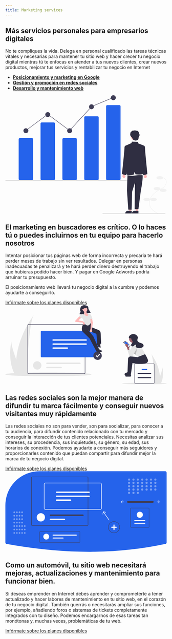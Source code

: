 ```yaml
---
title: Marketing services
---
```


<section class="px-8 pt-20 pb-24 mb-24 bg-gray-200 services">
  <h2 class="mb-12 text-center">Más servicios personales para empresarios digitales</h2>
  <p class="mb-16 text-2xl leading-relaxed text-center">
    No te compliques la vida. Delega en personal cualificado las tareas técnicas vitales y
    necesarias para mantener tu sitio web y hacer crecer tu negocio digital mientras tú te enfocas
    en atender a tus nuevos clientes, crear nuevos productos, mejorar tus servicios y rentabilizar
    tu negocio en Internet
  </p>
  <ul
    id="tabs"
    class="flex flex-col justify-between gap-4 mb-4 text-center text-white uppercase md:flex-row md:gap-8 md:mb-8"
    style="scroll-margin-top: 100px;"
  >
    <li class="flex-wrap md:w-1/3">
      <a
        bind:this={tab}
        href="#tabs"
        id="seotab"
        class="block p-4 bg-gray-500 rounded active tab hover:bg-blue-400"
      >
        <strong>Posicionamiento y marketing en Google</strong>
      </a>
    </li>
    <li class="flex-wrap md:w-1/3">
      <a
        bind:this={tab}
        href="#tabs"
        id="socialtab"
        class="block p-4 bg-gray-500 rounded tab hover:bg-blue-400"
      >
        <strong>Gestión y promoción en redes sociales</strong>
      </a>
    </li>
    <li class="flex-wrap md:w-1/3">
      <a
        bind:this={tab}
        href="#tabs"
        id="designtab"
        class="block p-4 bg-gray-500 rounded tab hover:bg-blue-400"
      >
        <strong>Desarrollo y mantenimiento web</strong>
      </a>
    </li>
  </ul>
  <div
    id="seotabcontent"
    class="flex flex-col items-end gap-8 p-12 bg-white rounded shadow-sm lg:flex-row"
  >
    <div class="w-full lg:w-1/3">
      <svg
        data-name="Layer 1"
        xmlns="http://www.w3.org/2000/svg"
        width="100%"
        height="100%"
        viewbox="0 0 835.21315 613.09812"
      >
        <path
          d="M970.80027,754.8404l.95118-1.75879c-12.75342-6.89746-28.62574-15.481-36.916-29.56738-8.17236-13.88623-8.35571-32.74268-.47852-49.21094,6.70362-14.01562,19.01783-26.57226,35.61109-36.313,3.273-1.92138,6.70874-3.74219,10.03149-5.50342,8.0315-4.25634,16.33643-8.6582,23.18433-14.90283,9.43164-8.60107,16.56787-23.03467,11.249-35.89111a23.85569,23.85569,0,0,0-20.67749-14.46729l-.11279,1.99707a21.86061,21.86061,0,0,1,18.94775,13.24805c4.94263,11.94727-1.83862,25.50488-10.75415,33.63574-6.66064,6.07373-14.8518,10.415-22.77319,14.61328-3.34155,1.771-6.79712,3.60254-10.10767,5.5459-16.93847,9.94336-29.52636,22.79785-36.40258,37.17432-8.1604,17.06055-7.94629,36.63672.55908,51.08887C941.68455,739.09479,957.82835,747.82575,970.80027,754.8404Z"
          transform="translate(-181.36642 -141.74228)"
          fill="#f1f1f1"
        />
        <ellipse cx="799.71315" cy="427.52453" rx="17.5" ry="8.5" fill="#f1f1f1" />
        <ellipse cx="785.71315" cy="483.52453" rx="17.5" ry="8.5" fill="#f1f1f1" />
        <ellipse cx="817.71315" cy="492.52453" rx="17.5" ry="8.5" fill="#f1f1f1" />
        <ellipse cx="767.71315" cy="539.52453" rx="17.5" ry="8.5" fill="#f1f1f1" />
        <ellipse cx="732.71315" cy="539.52453" rx="17.5" ry="8.5" fill="#f1f1f1" />
        <path
          d="M318.65258,581.22591H256.55783a6.34945,6.34945,0,0,1-6.34238-6.34186V370.28612a6.34945,6.34945,0,0,1,6.34238-6.34186h62.09475a6.34945,6.34945,0,0,1,6.34238,6.34186V574.88405A6.34945,6.34945,0,0,1,318.65258,581.22591Z"
          transform="translate(-181.36642 -141.74228)"
          fill="#2563eb"
        />
        <path
          d="M431.89013,581.22591H369.79538a6.34945,6.34945,0,0,1-6.34238-6.34186V289.09694a6.34946,6.34946,0,0,1,6.34238-6.34187h62.09475a6.34946,6.34946,0,0,1,6.34238,6.34187V574.88405A6.34945,6.34945,0,0,1,431.89013,581.22591Z"
          transform="translate(-181.36642 -141.74228)"
          fill="#2563eb"
        />
        <path
          d="M545.12768,581.22591H483.03293a6.34945,6.34945,0,0,1-6.34238-6.34186V370.28612a6.34945,6.34945,0,0,1,6.34238-6.34186h62.09475a6.34945,6.34945,0,0,1,6.34238,6.34186V574.88405A6.34945,6.34945,0,0,1,545.12768,581.22591Z"
          transform="translate(-181.36642 -141.74228)"
          fill="#2563eb"
        />
        <path
          d="M658.36523,581.22591H596.27048a6.21067,6.21067,0,0,1-6.34238-6.05456V256.76127a6.21067,6.21067,0,0,1,6.34238-6.05456h62.09475a6.21067,6.21067,0,0,1,6.34238,6.05456V575.17135A6.21067,6.21067,0,0,1,658.36523,581.22591Z"
          transform="translate(-181.36642 -141.74228)"
          fill="#2563eb"
        />
        <path
          d="M771.60278,581.22591H709.508a6.34945,6.34945,0,0,1-6.34238-6.34186V199.36152a6.34945,6.34945,0,0,1,6.34238-6.34186h62.09475a6.34945,6.34945,0,0,1,6.34238,6.34186V574.88405A6.34945,6.34945,0,0,1,771.60278,581.22591Z"
          transform="translate(-181.36642 -141.74228)"
          fill="#2563eb"
        />
        <circle cx="106.23879" cy="183.74395" r="12.81935" fill="#3f3d56" />
        <circle cx="219.47634" cy="100.4182" r="12.81935" fill="#3f3d56" />
        <circle cx="332.71388" cy="183.74395" r="12.81935" fill="#3f3d56" />
        <circle cx="445.95143" cy="59.82361" r="12.81935" fill="#3f3d56" />
        <circle cx="559.18898" cy="12.81935" r="12.81935" fill="#3f3d56" />
        <path
          d="M844.36642,583.60675h-662a1,1,0,1,1,0-2h662a1,1,0,0,1,0,2Z"
          transform="translate(-181.36642 -141.74228)"
          fill="#cbcbcb"
        />
        <path
          d="M1009.36642,754.60675h-324a1,1,0,0,1,0-2h324a1,1,0,0,1,0,2Z"
          transform="translate(-181.36642 -141.74228)"
          fill="#cbcbcb"
        />
        <path
          d="M801.30167,567.35289a7.92988,7.92988,0,0,0-1.03443-12.11551l3.9317-17.68959-10.16717-5.01117-5.20146,25.05911a7.9729,7.9729,0,0,0,12.47136,9.75716Z"
          transform="translate(-181.36642 -141.74228)"
          fill="#ffb7b7"
        />
        <path
          d="M912.48519,567.74064a7.93,7.93,0,0,0-1.9687-11.99917l2.55126-17.94076-10.52441-4.20951-3.247,25.38643a7.9729,7.9729,0,0,0,13.18889,8.763Z"
          transform="translate(-181.36642 -141.74228)"
          fill="#ffb7b7"
        />
        <polygon
          points="651.862 602.078 641.494 602.077 636.562 562.087 651.864 562.088 651.862 602.078"
          fill="#ffb7b7"
        />
        <path
          d="M835.87266,753.87018l-33.43043-.00124v-.42284a13.01275,13.01275,0,0,1,13.01205-13.01185h.00083l20.41817.00083Z"
          transform="translate(-181.36642 -141.74228)"
          fill="#2f2e41"
        />
        <polygon
          points="686.535 602.078 676.167 602.077 671.235 562.087 686.537 562.088 686.535 602.078"
          fill="#ffb7b7"
        />
        <path
          d="M870.54559,753.87018l-33.43043-.00124v-.42284a13.01275,13.01275,0,0,1,13.01206-13.01185h.00082l20.41817.00083Z"
          transform="translate(-181.36642 -141.74228)"
          fill="#2f2e41"
        />
        <path
          d="M888.77664,407.37241l11.17961-4.03435s4.74517,1.00766,4.74517,13.876,12.602,132.88228,12.602,132.88228l-22.0543,5.80691L882.78362,442.04Z"
          transform="translate(-181.36642 -141.74228)"
          fill="#2f2e41"
        />
        <path
          d="M814.07035,407.37241l-11.17961-4.03435s-4.74517,1.00766-4.74517,13.876-12.602,132.88228-12.602,132.88228l22.0543,5.80691L820.06336,442.04Z"
          transform="translate(-181.36642 -141.74228)"
          fill="#2f2e41"
        />
        <path
          d="M814.21351,544.24938,811.15773,634.401l6.76561,99.72381,17.43221.40286,2.537-93.02495,14.37658-46.51247-1.45041,137.09227,19.7391-.23579,12.22576-94.31836s16.14452-78.05673,7.19162-93.279l-41.232-13.71128Z"
          transform="translate(-181.36642 -141.74228)"
          fill="#2f2e41"
        />
        <path
          d="M814.54979,533.38618l-.995,21.68687s13.91139,6.92282,38.36383,2.70576,40.70648-1.437,40.70648-1.437l-1.87746-27.64561Z"
          transform="translate(-181.36642 -141.74228)"
          fill="#e5e5e5"
        />
        <path
          d="M802.446,403.65842l32.15376-14.08962,1.91777-7.37953,31.27959.90612,1.35159,7.53885,30.80754,12.70382L886.383,450.53524l1.392,33.20185,16.92637,60.51229s-14.27695,12.12481-48.57686,6.90809L850.2061,539.2319l-3.6203,12.61164s-30.07706,11.06444-38.413-3.33894L814.21351,444.459Z"
          transform="translate(-181.36642 -141.74228)"
          fill="#2f2e41"
        />
        <circle cx="670.50655" cy="212.74354" r="20.7708" fill="#ffb7b7" />
        <path
          d="M876.55254,346.43738a12.64979,12.64979,0,0,0-2.09872-4.68984,25.33974,25.33974,0,0,0-3.7828-10.91331,11.45012,11.45012,0,0,0-3.389-3.91163,10.00418,10.00418,0,0,0-5.33191-1.32935c-.3385-.00566-.94747.097-1.49558.122-.35063-.10857-.70467-.20551-1.05953-.29664-.20719-.46075-.61769-1.80357-.73213-1.71263l-1.54725,1.22935c-.65413-.11363-1.31172-.20218-1.97169-.27238q-.36048-1.02808-.72092-2.05619a14.08889,14.08889,0,0,0-1.02221,1.92119q-.98538-.04829-1.97211-.03384l-1.315-1.26323a1.85457,1.85457,0,0,1-1.45073,1.421c-.6051.06207-1.20777.14318-1.80843.23981-.04888-.00031-.09848,0-.14644-.00122-3.23851-.08075-6.72317-.226-9.43127,1.55195a9.29343,9.29343,0,0,0-3.00216,3.4075c-.33153.22536-.6642.44906-.98634.688a10.78,10.78,0,0,0-2.77778,2.75391,11.6768,11.6768,0,0,0-1.22914,2.97838,28.55117,28.55117,0,0,0-1.415,9.75368,14.476,14.476,0,0,0,3.55848,9.03419c1.389,1.4923,3.15453,2.59429,4.54533,4.08484,2.86373,3.0691,3.40054,7.34954,5.84994,10.597,2.59077,3.43475,7.31929,5.695,11.472,6.34282a19.16307,19.16307,0,0,0,14.27546-3.56031,8.83167,8.83167,0,0,0,2.43056-2.54833c1.44134-2.49306.83046-5.62653,1.36556-8.45609C872.36687,356.21425,877.42847,351.76348,876.55254,346.43738Z"
          transform="translate(-181.36642 -141.74228)"
          fill="#2f2e41"
        />
        <polygon
          points="105.555 184.546 104.361 182.942 219.477 97.239 332.348 181.429 446.764 57.205 446.969 57.121 558.009 11.292 558.772 13.141 447.936 58.885 332.597 184.11 219.476 99.733 105.555 184.546"
          fill="#3f3d56"
        />
      </svg>
    </div>
    <div class="lg:w-2/3">
      <h2 class="mb-8 text-3xl font-medium leading-10 normal-case ">
        El marketing en buscadores es crítico. O lo haces tú o puedes incluirnos en tu equipo para
        hacerlo nosotros
      </h2>
      <p class="mb-4">
        Intentar posicionar tus páginas web de forma incorrecta y precaria te hará perder meses de
        trabajo sin ver resultados. Delegar en personas inadecuadas te penalizará y te hará perder
        dinero destruyendo el trabajo que hubieras podido hacer bien. Y pagar en Google Adwords
        podría arruinar tu presupuesto.
      </p>
      <p class="mb-8">
        El posicionamiento web llevará tu negocio digital a la cumbre y podemos ayudarte a
        conseguirlo.
      </p>
      <a
        href="./"
        class="inline-block px-4 py-2 text-center text-blue-700 uppercase border-2 border-blue-700 rounded "
        >Infórmate sobre los planes disponibles
      </a>
    </div>
  </div>
  <div
    id="socialtabcontent"
    class="flex flex-col items-end hidden gap-8 p-12 bg-white rounded shadow-sm lg:flex-row"
  >
    <div class="w-full lg:w-1/3">
      <svg
        id="ad1db818-b740-459f-8c8c-b7c337b4c82d"
        data-name="Layer 1"
        xmlns="http://www.w3.org/2000/svg"
        width="100%"
        height="100%"
        viewbox="0 0 1082 530.8387"
      >
        <path
          d="M1140.86617,710.31293c7.50721,6.80881-305.26226,6.80885-297.73235-.00162C835.62666,703.50413,1148.39614,703.50409,1140.86617,710.31293Z"
          transform="translate(-59 -184.58065)"
          fill="#e6e6e6"
        />
        <path
          d="M1037.05067,511.58068c16.55328,23.39944,20.92584,156.57529,21.90034,199.264.02493.962.04994,1.874.06245,2.736h41.90163c.51225-.912.987-1.81151,1.43673-2.736,24.83617-49.02268,11.05631-107.80242,10.33176-110.77577,1.88639,9.34477-6.6463,36.42968-16.291,62.66506C1090.50844,582.06639,1040.19894,515.65343,1037.05067,511.58068Z"
          transform="translate(-59 -184.58065)"
          fill="#e6e6e6"
        />
        <path
          d="M250,251.27659c-32.80369,46.37075-41.46882,310.28582-43.4,394.88216-.04942,1.90637-.099,3.71362-.12376,5.4219H123.43966c-1.01514-1.80725-1.95594-3.58987-2.84717-5.4219C71.37456,549.01033,98.68216,432.52632,100.118,426.634c-3.73826,18.51856,13.171,72.19281,32.28388,124.18356C144.06255,390.95837,243.76106,259.34756,250,251.27659Z"
          transform="translate(-59 -184.58065)"
          fill="#e6e6e6"
        />
        <path
          d="M635.74088,648.84923c14.53577,16.76779-591.0615,16.76789-576.48176-.004C44.72344,632.08143,650.32071,632.08133,635.74088,648.84923Z"
          transform="translate(-59 -184.58065)"
          fill="#e6e6e6"
        />
        <path
          id="e84b1720-bcff-4cbb-a054-3015ec64150f"
          data-name="Path 40"
          d="M948.46705,639.45619c-2.32767.00009-2.37492,7.24922.00022,7.249l86.95417,0c1.01864.03284,1.85794-1.56323,1.87468-3.565.01911-2.04328-.83516-3.721-1.87468-3.684Z"
          transform="translate(-59 -184.58065)"
          fill="#3f3d56"
        />
        <path
          id="e860648b-2b37-4627-9c5b-8f6e964a3c31"
          data-name="Path 40"
          d="M975.92416,612.45619c-3.02149.00009-3.03793,7.24922.00023,7.249l32.01059,0c1.311.03284,2.39117-1.56323,2.41272-3.565.02461-2.04328-1.07488-3.721-2.41272-3.684Z"
          transform="translate(-59 -184.58065)"
          fill="#2563eb"
        />
        <path
          id="a755faaa-e7b4-4234-ae1c-f54238f9c9ba"
          data-name="Path 40"
          d="M948.46705,667.45619c-2.32767.00009-2.37492,7.24922.00022,7.249l86.95417,0c1.01864.03284,1.85794-1.56323,1.87468-3.565.01911-2.04328-.83516-3.721-1.87468-3.684Z"
          transform="translate(-59 -184.58065)"
          fill="#3f3d56"
        />
        <path
          d="M1054,576.58065H930a5.00181,5.00181,0,0,0-5,5v124a5.00181,5.00181,0,0,0,5,5h124a5.00181,5.00181,0,0,0,5-5v-124A5.00181,5.00181,0,0,0,1054,576.58065Zm3,129a3.00883,3.00883,0,0,1-3,3H930a3.00883,3.00883,0,0,1-3-3v-124a3.00879,3.00879,0,0,1,3-3h124a3.00879,3.00879,0,0,1,3,3Z"
          transform="translate(-59 -184.58065)"
          fill="#3f3d56"
        />
        <path
          d="M882.752,478.153l10.05959-5.02979-8.383-22.63408-2.20928-11.41462a8.6307,8.6307,0,0,0-14.09023-4.91289h0a8.6307,8.6307,0,0,0-1.12266,11.94447l8.2009,10.25112Z"
          transform="translate(-59 -184.58065)"
          fill="#a0616a"
        />
        <path
          d="M879.39551,475.638l1.85526,5.80724,8.32625,26.08727a13.95,13.95,0,0,0,25.25769,2.9338l26.9923-46.2618a14.54466,14.54466,0,0,0,1.10113-2.26256,14.24352,14.24352,0,0,0-26.09487-11.35049l-16.47895,35.10736-7.54186-16.76555Z"
          transform="translate(-59 -184.58065)"
          fill="#e6e6e6"
        />
        <path
          d="M883.28109,644.1506l18.44258,1.6766,10.05964-72.932c33.15961,5.57858,64.4427,7.36569,91.50122.61725a17.08248,17.08248,0,0,0,12.14269-21.9392c-3.23838-9.66509-8.94382-20.0223-15.62256-30.65259l-44.42985,15.92768-1.6766,6.70639-47.39-5.99874a17.3938,17.3938,0,0,0-19.56526,16.5876Z"
          transform="translate(-59 -184.58065)"
          fill="#2f2e41"
        />
        <path
          d="M863.19637,658.28238h0a6.596,6.596,0,0,1,2.9516-6.46887l18.93145-9.29054,14.2732,1.80181,3.37094,12.08451a6.43113,6.43113,0,0,1-5.626,7.44135l-26.63369.05821A6.596,6.596,0,0,1,863.19637,658.28238Z"
          transform="translate(-59 -184.58065)"
          fill="#2f2e41"
        />
        <path
          d="M878.62231,634.82566l18.44258,1.6766,10.05964-72.932c33.15962,5.57858,64.44271,7.36568,91.50122.61725a17.08249,17.08249,0,0,0,12.1427-21.9392c-3.23839-9.66509-8.94383-20.0223-15.62257-30.6526L950.716,527.52339l-1.6766,6.70639L901.64938,528.231a17.3938,17.3938,0,0,0-19.56526,16.5876Z"
          transform="translate(-59 -184.58065)"
          fill="#2f2e41"
        />
        <path
          d="M858.5376,648.95745h0a6.596,6.596,0,0,1,2.9516-6.46888l18.93145-9.29053,14.27319,1.80181,3.37094,12.08451a6.43111,6.43111,0,0,1-5.626,7.44134l-26.63369.05822A6.596,6.596,0,0,1,858.5376,648.95745Z"
          transform="translate(-59 -184.58065)"
          fill="#2f2e41"
        />
        <circle cx="853.15428" cy="228.09577" r="22.63407" fill="#a0616a" />
        <polygon
          points="853.993 274.202 879.98 270.849 869.92 239.832 844.771 239.832 853.993 274.202"
          fill="#a0616a"
        />
        <path
          d="M905.92022,490.058a35.5038,35.5038,0,0,0,5.6564,10.12117,48.27589,48.27589,0,0,0,12.29322,10.72455c.81454.52789,1.65922,1.03323,2.53406,1.531l4.9927,4.25363L949.037,531.71169l48.62241-18.43986c-10.72455-23.83226-24.10381-42.67182-39.43643-57.846a27.65808,27.65808,0,0,0-29.55656-11.25249l-18.191,4.54776C904.0046,463.99333,901.59875,478.03627,905.92022,490.058Z"
          transform="translate(-59 -184.58065)"
          fill="#e6e6e6"
        />
        <path
          d="M866.31323,424.8387a1.74028,1.74028,0,0,0-2.17845-.21442c-.445.46952-15.00683,9.09814-14.09356,9.95409a1.74464,1.74464,0,0,0,.50639,1.4207l33.842,33.69536a1.747,1.747,0,0,0,1.25209.51c.68073.87008,11.77271-11.77018,12.33251-12.01227a1.755,1.755,0,0,0-.03594-2.469Z"
          transform="translate(-59 -184.58065)"
          fill="#3f3d56"
        />
        <path
          d="M853.449,434.21889l1.37716-.87806a1.31939,1.31939,0,0,0,1.88857,1.72275l8.91176-6.1268a1.32039,1.32039,0,0,0-.34672-2.3315c.35277-.11974.92307-.83637,1.30581-.38527l29.98,29.46211c1.068.51988-10.89324,10.88512-10.89971,11.29237-.89262.99512-31.64465-31.99224-32.29857-32.01494A.47838.47838,0,0,1,853.449,434.21889Z"
          transform="translate(-59 -184.58065)"
          fill="#fff"
        />
        <polygon
          points="829.051 264.596 819.854 273.267 797.978 251.655 809.08 244.428 829.051 264.596"
          fill="#2563eb"
        />
        <path
          d="M857.82833,441.569c.5229-.38274-1.81229-2.08326-1.91288-2.36319a.32629.32629,0,0,0-.45028.00011c-.52291.38274,1.81228,2.08325,1.91288,2.36319a.32629.32629,0,0,0,.45028-.00011Z"
          transform="translate(-59 -184.58065)"
          fill="#e6e6e6"
        />
        <path
          d="M861.0509,444.3415c-.28781-.10622-1.97372-2.431-2.363-1.91316-.52316.38286,1.8122,2.08345,1.91277,2.36342C860.88794,445.08694,861.34731,444.6297,861.0509,444.3415Z"
          transform="translate(-59 -184.58065)"
          fill="#e6e6e6"
        />
        <path
          d="M885.68972,456.61973c-.04072,2.78741,4.33785,2.78745,4.29676-.00019C890.02722,453.83232,885.64865,453.83228,885.68972,456.61973Z"
          transform="translate(-59 -184.58065)"
          fill="#2563eb"
        />
        <path
          d="M911.57662,500.17917a48.27589,48.27589,0,0,0,12.29322,10.72455c.81454.52789,1.65922,1.03323,2.53406,1.531l4.9927,4.25363c9.91-13.02481,9.35193-52.59694,9.35193-52.59694l-15.08372,1.50837Z"
          transform="translate(-59 -184.58065)"
          opacity="0.2"
        />
        <path
          d="M881.97551,489.79993l10.05959-5.02979-8.383-22.63408-2.20928-11.41462a8.6307,8.6307,0,0,0-14.09023-4.91289h0a8.6307,8.6307,0,0,0-1.12266,11.94447l8.2009,10.25112Z"
          transform="translate(-59 -184.58065)"
          fill="#a0616a"
        />
        <path
          d="M892.0351,480.57864,878.62231,487.285,888.80122,519.179a13.95274,13.95274,0,0,0,10.06046,9.33111h0a13.95273,13.95273,0,0,0,15.1961-6.39468l26.99149-46.26468a14.24252,14.24252,0,0,0-4.59237-19.36007h0a14.24252,14.24252,0,0,0-20.40242,5.74971l-16.47469,35.10429Z"
          transform="translate(-59 -184.58065)"
          fill="#e6e6e6"
        />
        <path
          d="M903.63489,403.86046a22.19608,22.19608,0,0,1-6.16446,3.63784,8.24473,8.24473,0,0,1-6.93881-.49816,7.91344,7.91344,0,0,1-3.23847-7.381A15.90622,15.90622,0,0,1,890.5699,391.91a33.00021,33.00021,0,0,1,53.37259-.295,18.51874,18.51874,0,0,1,3.97939,9.78664c.32355,6.288-3.97912,12.15783-3.51909,18.43734.3891,5.31117,4.20121,9.86092,8.71622,12.68486s9.73265,4.25573,14.78082,5.95158,10.15313,3.78852,13.88944,7.58325,5.79711,9.68328,3.74623,14.59793c-1.68522,4.03841-5.68979,6.60677-9.70522,8.346a47.327,47.327,0,0,1-33.94436,1.27409c-4.08586-1.41649-8.54751-4.25058-8.60962-8.57456-.02695-1.87668.81767-3.63867,1.32481-5.44573s.6021-3.96237-.66994-5.34243c-1.57763-1.71158-4.49308-1.31736-6.37859.04766s-3.11132,3.43549-4.66692,5.16712c-2.95369,3.28791-7.43133,5.38831-11.80753,4.769s-8.33158-4.34724-8.51259-8.76333c-.311-7.5861,9.19327-12.33565,10.22655-19.85748.69012-5.02369-2.58059-9.61963-5.41469-13.82457s-5.47-9.47328-3.48618-14.14"
          transform="translate(-59 -184.58065)"
          fill="#2f2e41"
        />
        <path
          d="M588.23276,645.68471H214.7712a6.92408,6.92408,0,0,1-6.91594-6.91594V319.41a6.92408,6.92408,0,0,1,6.91594-6.91594H588.23276a6.92409,6.92409,0,0,1,6.916,6.91594V638.76877A6.92409,6.92409,0,0,1,588.23276,645.68471ZM214.7712,315.26043a4.1541,4.1541,0,0,0-4.14956,4.14956V638.76877a4.1541,4.1541,0,0,0,4.14956,4.14956H588.23276a4.1541,4.1541,0,0,0,4.14957-4.14956V319.41a4.1541,4.1541,0,0,0-4.14957-4.14956Z"
          transform="translate(-59 -184.58065)"
          fill="#3f3d56"
        />
        <circle cx="213.79953" cy="404.31358" r="28.17189" fill="#e6e6e6" />
        <path
          d="M337.86318,570.113a4.69532,4.69532,0,0,0,0,9.39063H559.21377a4.69531,4.69531,0,0,0,0-9.39063Z"
          transform="translate(-59 -184.58065)"
          fill="#e6e6e6"
        />
        <path
          d="M337.86318,598.28486a4.69531,4.69531,0,0,0,0,9.39063H433.111a4.69532,4.69532,0,1,0,0-9.39063Z"
          transform="translate(-59 -184.58065)"
          fill="#e6e6e6"
        />
        <path
          d="M676.96268,534.29624H303.50111a6.92409,6.92409,0,0,1-6.91594-6.916V363.48592a6.92408,6.92408,0,0,1,6.91594-6.91594H676.96268a6.92408,6.92408,0,0,1,6.91594,6.91594V527.38029A6.92409,6.92409,0,0,1,676.96268,534.29624Z"
          transform="translate(-59 -184.58065)"
          fill="#2563eb"
        />
        <path
          d="M379.5566,413.69648a4.69532,4.69532,0,0,0,0,9.39063H600.90719a4.69532,4.69532,0,0,0,0-9.39063Z"
          transform="translate(-59 -184.58065)"
          fill="#fff"
        />
        <path
          d="M379.5566,440.90275a4.69532,4.69532,0,0,0,0,9.39063H600.90719a4.69532,4.69532,0,0,0,0-9.39063Z"
          transform="translate(-59 -184.58065)"
          fill="#fff"
        />
        <path
          d="M379.5566,467.7791a4.69532,4.69532,0,0,0,0,9.39063h95.24783a4.69532,4.69532,0,1,0,0-9.39063Z"
          transform="translate(-59 -184.58065)"
          fill="#fff"
        />
        <circle cx="618.65027" cy="339.20471" r="28.17189" fill="#3f3d56" />
        <polygon
          points="616.302 351.661 607.36 340.165 612.56 336.12 616.794 341.564 631.096 326.466 635.879 330.997 616.302 351.661"
          fill="#fff"
        />
        <polygon
          points="572.159 49.65 526.381 60.126 507.039 23.647 546.183 8.365 572.159 49.65"
          fill="#2f2e41"
        />
        <path
          d="M669.1992,493.31907l17.15608-15.59017-36.99977-83.45934-32.33044-39.79632,52.822,22.863,5.49649,58.21449,26.26661,9.037-3.40457-72.68528A23.67842,23.67842,0,0,0,683.379,351.03825l-43.33615-17.40769-7.75888-32.5702-45.24224-.64746c-14.05881,24.46227-20.34076,45.99168-10.19522,61.32582l47.07511,45.91113Z"
          transform="translate(-59 -184.58065)"
          fill="#2f2e41"
        />
        <path
          d="M677.19579,482.63768s2.43837-7.28792,6.26111-5.61035,14.53,10.17537,14.53,10.17537,17.8851,2.52992,6.683,9.01123-15.58407,6.078-15.9416,5.16127-3.26353-2.95177-3.26353-2.95177l-4.226,2.70436-7.132.66926s-9.33768-15.818-6.33277-16.23732S677.3517,485.74536,677.19579,482.63768Z"
          transform="translate(-59 -184.58065)"
          fill="#2f2e41"
        />
        <path
          d="M688.47866,437.94617s7.43782-1.93345,8.118,2.18541-.59835,17.72856-.59835,17.72856,7.63928,16.36823-3.90473,10.51748-13.59712-9.74287-13.024-10.54271.69278-4.34553.69278-4.34553l-4.57227-2.06571-4.45258-5.61145s8.16017-16.45637,10.15128-14.16709S685.95949,439.77258,688.47866,437.94617Z"
          transform="translate(-59 -184.58065)"
          fill="#2f2e41"
        />
        <circle cx="533.49061" cy="29.66038" r="16.58164" fill="#ffb9b9" />
        <path
          d="M590.56448,268.881l40.2515-5.81076c-6.00867-10.8756-12.20363-20.78747-20.52938-19.67926-7.407-5.184-7.83409-13.51761-5.96076-22.88925l-20.14717,5.3857c1.77277,5.77694,1.08706,10.8496-3.63449,14.7661C587.14138,249.94048,591.4108,259.31475,590.56448,268.881Z"
          transform="translate(-59 -184.58065)"
          fill="#ffb9b9"
        />
        <path
          d="M587.52242,304.18057c14.30258,18.62212,28.97045,25.97987,44.74015-.63989l1.30011-11.87809c10.11951-12.762,7.15605-23.78965-5.18417-33.57438l-5.95207-13.99357-8.96865-1.446h0a9.13011,9.13011,0,0,1-7.54636,15.08282l-3.24269-.229a9.13011,9.13011,0,0,1-6.27381-3.14808L582.61681,238.362l-5.805,1.55177a3.27118,3.27118,0,0,0-2.41827,2.92976l-1.88222,26.65132C580.7973,278.67426,585.56429,290.408,587.52242,304.18057Z"
          transform="translate(-59 -184.58065)"
          fill="#e6e6e6"
        />
        <path
          d="M581.1198,292.83469,549.442,286.40253l21.03958-19.57675L562.474,252.34441l-34.00675,36.17037a4.836,4.836,0,0,0,3.09989,7.99932l46.05541,5.10045,1.88987,8.33467a7.08174,7.08174,0,0,0,10.72357,4.39892h0a7.08174,7.08174,0,0,0,1.24623-10.916Z"
          transform="translate(-59 -184.58065)"
          fill="#ffb9b9"
        />
        <path
          d="M630.37062,344.32437,626.166,355.2723a8.09732,8.09732,0,0,0,5.588,10.75688h0a8.09734,8.09734,0,0,0,9.96124-9.16656l-1.77944-10.83047,5.84842-43.31555-5.227-28.61373-11.92094,3.66053,3.96109,26.63551Z"
          transform="translate(-59 -184.58065)"
          fill="#ffb9b9"
        />
        <path
          d="M625.8727,280.81879l18.023-7.02921-10.0454-22.0111a14.24536,14.24536,0,0,0-12.09764-8.3048l-4.62159-.28013Z"
          transform="translate(-59 -184.58065)"
          fill="#e6e6e6"
        />
        <path
          d="M566.50369,271.838l19.216-6.50569-6.77507-23.05043a3.27117,3.27117,0,0,0-3.55238-2.32242h0a3.27117,3.27117,0,0,0-1.757.7979l-19.62986,17.41542C557.76068,264.355,561.759,264.51016,566.50369,271.838Z"
          transform="translate(-59 -184.58065)"
          fill="#e6e6e6"
        />
        <path
          d="M603.50654,187.32058s10.1409,1.9075,12.486,14.55507a23.21848,23.21848,0,0,1,.1986,6.458c-.23417,2.43453.10551,7.57652,5.39169,13.63115a132.54611,132.54611,0,0,1,9.625,12.3611h0l-10.59635,2.82088-4.73443-17.55619a89.81,89.81,0,0,0-10.49445-24.12052l-.09734-.15618s-3.51941,9.40374-12.95235,10.6929l2.90849-3.82932s-11.02717,6.37454-17.27469,8.32184a4.1048,4.1048,0,0,0-1.32458,7.13786q.06646.05228.13538.10463c4.59519,3.4902,13.96973,11.81815,10.26616,19.87433s.61537,9.525.61537,9.525l-7.96409-3.02978-3.64516-1.56094.36833,2.69513-17.79458.3728s-4.80856-.02921,3.73277-12.86474c0,0,2.061-4.81282.369-8.48965a19.53106,19.53106,0,0,1-1.97238-8.94938C561.2909,202.37394,566.74227,176.04747,603.50654,187.32058Z"
          transform="translate(-59 -184.58065)"
          fill="#2f2e41"
        />
      </svg>
    </div>
    <div class="lg:w-2/3">
      <h2 class="mb-8 text-3xl font-medium leading-10 normal-case ">
        Las redes sociales son la mejor manera de difundir tu marca fácilmente y conseguir nuevos
        visitantes muy rápidamente
      </h2>
      <p class="mb-8">
        Las redes sociales no son para vender, son para socializar, para conocer a tu audiencia,
        para difundir contenido relacionado con tu mercado y conseguir la interacción de tus
        clientes potenciales. Necesitas analizar sus intereses, su procedencia, sus inquietudes, su
        género, su edad, sus horarios de conexión. Podemos ayudarte a conseguir más seguidores y
        proporcionarles contenido que puedan compartir para difundir mejor la marca de tu negocio
        digital.
      </p>
      <a
        href="./"
        class="inline-block px-4 py-2 text-center text-blue-700 uppercase border-2 border-blue-700 rounded "
        >Infórmate sobre los planes disponibles
      </a>
    </div>
  </div>
  <div
    id="designtabcontent"
    class="flex flex-col items-end hidden gap-8 p-12 bg-white rounded shadow-sm lg:flex-row"
  >
    <div class="w-full lg:w-1/3">
      <svg
        id="aab721b6-4aa1-4d02-a3e3-167256aa258c"
        data-name="Layer 1"
        xmlns="http://www.w3.org/2000/svg"
        width="100%"
        height="100%"
        viewbox="0 0 980 489.48047"
      >
        <path
          d="M317.06006,205.25977a205.979,205.979,0,0,0-77.68457,15.06689c-.99365.40723-1.99121.81641-2.98828,1.23486A206.78061,206.78061,0,0,0,110,412.31982v225.94a9.01016,9.01016,0,0,0,9,9l.17871.01562c173.4668,31.50195,342.106,47.46484,501.37207,47.46484q3.58155,0,7.15625-.01074c156.55469-.47656,308.99414-16.43945,453.083-47.44726l.21-.02246a9.00984,9.00984,0,0,0,9-9v-424a9.01015,9.01015,0,0,0-9-9Z"
          transform="translate(-110 -205.25977)"
          fill="#2563eb"
        />
        <path
          id="f4300551-56ef-4356-8f30-d0080b223343"
          data-name="Path 40"
          d="M855.79948,385.45241a5.94683,5.94683,0,0,0,0,11.89205H1004.8852a5.94683,5.94683,0,1,0,.19525-11.89205q-.09762-.00165-.19525,0Z"
          transform="translate(-110 -205.25977)"
          fill="#3f3d56"
        />
        <path
          d="M1038.69419,383.79676a1.17,1.17,0,0,0,0,1.65472l5.02282,5.02288H1031.3312a1.17005,1.17005,0,1,0,0,2.34011H1043.717l-5.02282,5.02287a1.17005,1.17005,0,1,0,1.65468,1.65473l7.02029-7.02029a1.17011,1.17011,0,0,0,0-1.65473l-7.02029-7.02029A1.17,1.17,0,0,0,1038.69419,383.79676Z"
          transform="translate(-110 -205.25977)"
          fill="#fff"
        />
        <path
          d="M821.92744,383.79676a1.17,1.17,0,0,1,0,1.65472l-5.02282,5.02288h12.38581a1.17006,1.17006,0,1,1,0,2.34011H816.90462l5.02282,5.02287a1.17,1.17,0,0,1-1.65467,1.65473l-7.0203-7.02029a1.17011,1.17011,0,0,1,0-1.65473l7.0203-7.02029A1.17,1.17,0,0,1,821.92744,383.79676Z"
          transform="translate(-110 -205.25977)"
          fill="#fff"
        />
        <g opacity="0.4">
          <circle cx="751.81992" cy="50.3899" r="6.3899" fill="#fff" />
          <circle cx="778.44451" cy="50.3899" r="6.3899" fill="#fff" />
          <circle cx="805.06909" cy="50.3899" r="6.3899" fill="#fff" />
          <circle cx="831.69368" cy="50.3899" r="6.3899" fill="#fff" />
          <circle cx="858.31826" cy="50.3899" r="6.3899" fill="#fff" />
          <circle cx="884.94285" cy="50.3899" r="6.3899" fill="#fff" />
          <circle cx="911.56744" cy="50.3899" r="6.3899" fill="#fff" />
          <circle cx="751.81992" cy="70.62459" r="6.3899" fill="#fff" />
          <circle cx="778.44451" cy="70.62459" r="6.3899" fill="#fff" />
          <circle cx="805.06909" cy="70.62459" r="6.3899" fill="#fff" />
          <circle cx="831.69368" cy="70.62459" r="6.3899" fill="#fff" />
          <circle cx="858.31826" cy="70.62459" r="6.3899" fill="#fff" />
          <circle cx="884.94285" cy="70.62459" r="6.3899" fill="#fff" />
          <circle cx="911.56744" cy="70.62459" r="6.3899" fill="#fff" />
          <circle cx="751.81992" cy="90.85927" r="6.3899" fill="#fff" />
          <circle cx="778.44451" cy="90.85927" r="6.3899" fill="#fff" />
          <circle cx="805.06909" cy="90.85927" r="6.3899" fill="#fff" />
          <circle cx="831.69368" cy="90.85927" r="6.3899" fill="#fff" />
          <circle cx="858.31826" cy="90.85927" r="6.3899" fill="#fff" />
          <circle cx="884.94285" cy="90.85927" r="6.3899" fill="#fff" />
          <circle cx="911.56744" cy="90.85927" r="6.3899" fill="#fff" />
          <circle cx="751.81992" cy="111.09396" r="6.3899" fill="#fff" />
          <circle cx="778.44451" cy="111.09396" r="6.3899" fill="#fff" />
          <circle cx="751.81992" cy="131.32864" r="6.3899" fill="#fff" />
          <circle cx="778.44451" cy="131.32864" r="6.3899" fill="#fff" />
          <circle cx="805.06909" cy="131.32864" r="6.3899" fill="#fff" />
          <circle cx="805.06909" cy="111.09396" r="6.3899" fill="#fff" />
          <circle cx="831.69368" cy="111.09396" r="6.3899" fill="#fff" />
          <circle cx="858.31826" cy="111.09396" r="6.3899" fill="#fff" />
          <circle cx="884.94285" cy="111.09396" r="6.3899" fill="#fff" />
          <circle cx="911.56744" cy="111.09396" r="6.3899" fill="#fff" />
        </g>
        <path
          d="M770.15723,580.71875a35.27246,35.27246,0,1,1,35.27246-35.27246A35.31251,35.31251,0,0,1,770.15723,580.71875Zm0-68.54492a33.27246,33.27246,0,1,0,33.27246,33.27246A33.30991,33.30991,0,0,0,770.15723,512.17383Z"
          transform="translate(-110 -205.25977)"
          fill="#3f3d56"
        />
        <path
          d="M783.68058,542.06548H773.53835V531.92315a3.38081,3.38081,0,0,0-6.76162,0v10.14233H756.6344a3.38076,3.38076,0,0,0,0,6.76152h10.14233v10.14233a3.38081,3.38081,0,0,0,6.76162,0V548.827h10.14223a3.38076,3.38076,0,1,0,0-6.76152Z"
          transform="translate(-110 -205.25977)"
          fill="#fff"
        />
        <g opacity="0.4">
          <circle cx="54.0239" cy="374.76553" r="5.02391" fill="#fff" />
          <circle cx="54.0239" cy="353.83257" r="5.02391" fill="#fff" />
          <circle cx="54.0239" cy="332.89961" r="5.02391" fill="#fff" />
          <circle cx="54.0239" cy="311.96665" r="5.02391" fill="#fff" />
          <circle cx="54.0239" cy="291.03369" r="5.02391" fill="#fff" />
          <circle cx="54.0239" cy="270.10073" r="5.02391" fill="#fff" />
          <circle cx="54.0239" cy="249.16777" r="5.02391" fill="#fff" />
          <circle cx="69.93295" cy="374.76553" r="5.02391" fill="#fff" />
          <circle cx="69.93295" cy="353.83257" r="5.02391" fill="#fff" />
          <circle cx="69.93295" cy="332.89961" r="5.02391" fill="#fff" />
          <circle cx="69.93295" cy="311.96665" r="5.02391" fill="#fff" />
          <circle cx="69.93295" cy="291.03369" r="5.02391" fill="#fff" />
          <circle cx="69.93295" cy="270.10073" r="5.02391" fill="#fff" />
          <circle cx="69.93295" cy="249.16777" r="5.02391" fill="#fff" />
          <circle cx="85.842" cy="374.76553" r="5.02391" fill="#fff" />
          <circle cx="85.842" cy="353.83257" r="5.02391" fill="#fff" />
          <circle cx="85.842" cy="332.89961" r="5.02391" fill="#fff" />
          <circle cx="85.842" cy="311.96665" r="5.02391" fill="#fff" />
          <circle cx="85.842" cy="291.03369" r="5.02391" fill="#fff" />
          <circle cx="85.842" cy="270.10073" r="5.02391" fill="#fff" />
          <circle cx="85.842" cy="249.16777" r="5.02391" fill="#fff" />
          <circle cx="101.75105" cy="374.76553" r="5.02391" fill="#fff" />
          <circle cx="101.75105" cy="353.83257" r="5.02391" fill="#fff" />
          <circle cx="117.6601" cy="374.76553" r="5.02391" fill="#fff" />
          <circle cx="117.6601" cy="353.83257" r="5.02391" fill="#fff" />
          <circle cx="117.6601" cy="332.89961" r="5.02391" fill="#fff" />
          <circle cx="101.75105" cy="332.89961" r="5.02391" fill="#fff" />
          <circle cx="101.75105" cy="311.96665" r="5.02391" fill="#fff" />
          <circle cx="101.75105" cy="291.03369" r="5.02391" fill="#fff" />
          <circle cx="101.75105" cy="270.10073" r="5.02391" fill="#fff" />
          <circle cx="101.75105" cy="249.16777" r="5.02391" fill="#fff" />
        </g>
        <path
          d="M607.40837,238.262H273.66631a6.18856,6.18856,0,0,0-6.1823,6.18237v285.3832a6.18855,6.18855,0,0,0,6.1823,6.18236H607.40837a6.1886,6.1886,0,0,0,6.18237-6.18236V244.44434A6.18861,6.18861,0,0,0,607.40837,238.262Zm3.70479,291.56557a3.71813,3.71813,0,0,1-3.70479,3.71637H273.66631a3.71067,3.71067,0,0,1-3.70472-3.71637V244.44434a3.71067,3.71067,0,0,1,3.70472-3.71637H607.40837a3.71813,3.71813,0,0,1,3.70479,3.71637Z"
          transform="translate(-110 -205.25977)"
          fill="#3f3d56"
        />
        <path
          d="M350.70245,485.26609c0,.43995-.01159.87989-.03477,1.30825a25.17464,25.17464,0,0,1-50.28069,0c-.02317-.42836-.03469-.8683-.03469-1.30825a25.17508,25.17508,0,1,1,50.35015,0Z"
          transform="translate(-110 -205.25977)"
          fill="#fff"
        />
        <path
          d="M581.475,468.47884H383.66331a4.19682,4.19682,0,0,0,0,8.39363H581.475a4.19682,4.19682,0,0,0,0-8.39363Z"
          transform="translate(-110 -205.25977)"
          fill="#3f3d56"
        />
        <path
          d="M468.78046,493.65971H383.66331a4.191,4.191,0,0,0,0,8.382h85.11715a4.191,4.191,0,1,0,0-8.382Z"
          transform="translate(-110 -205.25977)"
          fill="#fff"
        />
        <path
          d="M686.69824,438.84082H352.958a8.559,8.559,0,0,1-8.54883-8.5498V283.8291a8.55888,8.55888,0,0,1,8.54883-8.54931H686.69824a8.55888,8.55888,0,0,1,8.54883,8.54931V430.291A8.559,8.559,0,0,1,686.69824,438.84082ZM352.958,278.27979a5.55529,5.55529,0,0,0-5.54883,5.54931V430.291a5.55572,5.55572,0,0,0,5.54883,5.5498H686.69824a5.55572,5.55572,0,0,0,5.54883-5.5498V283.8291a5.55529,5.55529,0,0,0-5.54883-5.54931Z"
          transform="translate(-110 -205.25977)"
          fill="#fff"
        />
        <path
          d="M420.9242,328.69922a4.19591,4.19591,0,1,0,0,8.39182H618.73156a4.19591,4.19591,0,1,0,0-8.39182Z"
          transform="translate(-110 -205.25977)"
          fill="#fff"
        />
        <path
          d="M420.9242,353.01178a4.19591,4.19591,0,0,0,0,8.39183H618.73156a4.19592,4.19592,0,0,0,0-8.39183Z"
          transform="translate(-110 -205.25977)"
          fill="#fff"
        />
        <path
          d="M420.9242,377.02952a4.19591,4.19591,0,0,0,0,8.39183h85.11711a4.19592,4.19592,0,0,0,0-8.39183Z"
          transform="translate(-110 -205.25977)"
          fill="#fff"
        />
        <path
          d="M741.72363,500.89258l-33.51977-47.30731,10.85107,2.2611a1.50113,1.50113,0,1,0,.61212-2.9392l-16.17059-3.36628-2.18262,16.37055a1.50115,1.50115,0,1,0,2.976.39642l1.46319-10.99322L739.27637,502.627a1.49976,1.49976,0,1,0,2.44726-1.73437Z"
          transform="translate(-110 -205.25977)"
          fill="#fff"
        />
        <path
          d="M559.66593,638.58034H321.40883a4.41735,4.41735,0,0,1-4.41216-4.41216V575.06677a4.41735,4.41735,0,0,1,4.41216-4.41216h238.2571a4.41735,4.41735,0,0,1,4.41216,4.41216v59.10141A4.41735,4.41735,0,0,1,559.66593,638.58034Zm-238.2571-66.16087a2.65019,2.65019,0,0,0-2.6473,2.6473v59.10141a2.65019,2.65019,0,0,0,2.6473,2.64729h238.2571a2.65019,2.65019,0,0,0,2.64729-2.64729V575.06677a2.65019,2.65019,0,0,0-2.64729-2.6473Z"
          transform="translate(-110 -205.25977)"
          fill="#3f3d56"
        />
        <circle cx="248.42913" cy="397.08997" r="17.97281" fill="#fff" />
        <path
          d="M399.93776,590.36787a2.99547,2.99547,0,1,0,0,5.99093H541.15269a2.99546,2.99546,0,1,0,0-5.99093Z"
          transform="translate(-110 -205.25977)"
          fill="#fff"
        />
        <path
          d="M399.93776,608.34068a2.99547,2.99547,0,1,0,0,5.99093H460.703a2.99546,2.99546,0,1,0,0-5.99093Z"
          transform="translate(-110 -205.25977)"
          fill="#fff"
        />
        <path
          d="M874.0245,428.0156H979.91678a4.41735,4.41735,0,0,1,4.41216,4.41216V542.71023a4.41735,4.41735,0,0,1-4.41216,4.41216H874.0245a4.41736,4.41736,0,0,1-4.41217-4.41216V432.42776A4.41736,4.41736,0,0,1,874.0245,428.0156ZM979.91678,545.35752a2.65019,2.65019,0,0,0,2.6473-2.64729V432.42776a2.6502,2.6502,0,0,0-2.6473-2.6473H874.0245a2.65019,2.65019,0,0,0-2.6473,2.6473V542.71023a2.65019,2.65019,0,0,0,2.6473,2.64729Z"
          transform="translate(-110 -205.25977)"
          fill="#3f3d56"
        />
        <path
          d="M957.35324,524.38014a2.99547,2.99547,0,0,0,0-5.99094H896.588a2.99547,2.99547,0,0,0,0,5.99094Z"
          transform="translate(-110 -205.25977)"
          fill="#fff"
        />
        <path
          d="M957.35324,506.73149a2.99547,2.99547,0,1,0,0-5.99093H896.588a2.99547,2.99547,0,1,0,0,5.99093Z"
          transform="translate(-110 -205.25977)"
          fill="#fff"
        />
        <path
          d="M926.97042,450.75785a18.85509,18.85509,0,1,1-18.85509,18.85509A18.87645,18.87645,0,0,1,926.97042,450.75785Z"
          transform="translate(-110 -205.25977)"
          fill="#fff"
        />
      </svg>
    </div>
    <div class="lg:w-2/3">
      <h2 class="mb-8 text-3xl font-medium leading-10 normal-case md:font-semibold">
        Como un automóvil, tu sitio web necesitará mejoras, actualizaciones y mantenimiento para
        funcionar bien.
      </h2>
      <p class="mb-8">
        Si deseas emprender en Internet debes aprender y comprometerte a tener actualizado y hacer
        labores de mantenimiento en tu sitio web, en el corazón de tu negocio digital. También
        querrás o necesitarás ampliar sus funciones, por ejemplo, añadiendo foros o sistemas de
        tickets completamente integrados con tu diseño. Podemos encargarnos de esas tareas tan
        monótonas y, muchas veces, problemáticas de tu web.
      </p>
      <a
        href="./"
        class="inline-block px-4 py-2 text-center text-blue-700 uppercase border-2 border-blue-700 rounded "
        >Infórmate sobre los planes disponibles
      </a>
    </div>
  </div>
</section>

